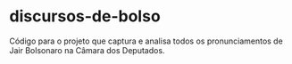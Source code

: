 # discursos-de-bolso

Código para o projeto que captura e analisa todos os pronunciamentos de Jair Bolsonaro na Câmara dos Deputados.
